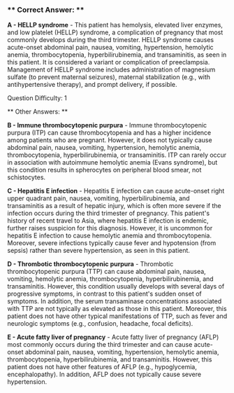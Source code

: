 ### ** Correct Answer: **

**A - HELLP syndrome** - This patient has hemolysis, elevated liver enzymes, and low platelet (HELLP) syndrome, a complication of pregnancy that most commonly develops during the third trimester. HELLP syndrome causes acute-onset abdominal pain, nausea, vomiting, hypertension, hemolytic anemia, thrombocytopenia, hyperbilirubinemia, and transaminitis, as seen in this patient. It is considered a variant or complication of preeclampsia. Management of HELLP syndrome includes administration of magnesium sulfate (to prevent maternal seizures), maternal stabilization (e.g., with antihypertensive therapy), and prompt delivery, if possible.

Question Difficulty: 1

** Other Answers: **

**B - Immune thrombocytopenic purpura** - Immune thrombocytopenic purpura (ITP) can cause thrombocytopenia and has a higher incidence among patients who are pregnant. However, it does not typically cause abdominal pain, nausea, vomiting, hypertension, hemolytic anemia, thrombocytopenia, hyperbilirubinemia, or transaminitis. ITP can rarely occur in association with autoimmune hemolytic anemia (Evans syndrome), but this condition results in spherocytes on peripheral blood smear, not schistocytes.

**C - Hepatitis E infection** - Hepatitis E infection can cause acute-onset right upper quadrant pain, nausea, vomiting, hyperbilirubinemia, and transaminitis as a result of hepatic injury, which is often more severe if the infection occurs during the third trimester of pregnancy. This patient's history of recent travel to Asia, where hepatitis E infection is endemic, further raises suspicion for this diagnosis. However, it is uncommon for hepatitis E infection to cause hemolytic anemia and thrombocytopenia. Moreover, severe infections typically cause fever and hypotension (from sepsis) rather than severe hypertension, as seen in this patient.

**D - Thrombotic thrombocytopenic purpura** - Thrombotic thrombocytopenic purpura (TTP) can cause abdominal pain, nausea, vomiting, hemolytic anemia, thrombocytopenia, hyperbilirubinemia, and transaminitis. However, this condition usually develops with several days of progressive symptoms, in contrast to this patient's sudden onset of symptoms. In addition, the serum transaminase concentrations associated with TTP are not typically as elevated as those in this patient. Moreover, this patient does not have other typical manifestations of TTP, such as fever and neurologic symptoms (e.g., confusion, headache, focal deficits).

**E - Acute fatty liver of pregnancy** - Acute fatty liver of pregnancy (AFLP) most commonly occurs during the third trimester and can cause acute-onset abdominal pain, nausea, vomiting, hypertension, hemolytic anemia, thrombocytopenia, hyperbilirubinemia, and transaminitis. However, this patient does not have other features of AFLP (e.g., hypoglycemia, encephalopathy). In addition, AFLP does not typically cause severe hypertension.

